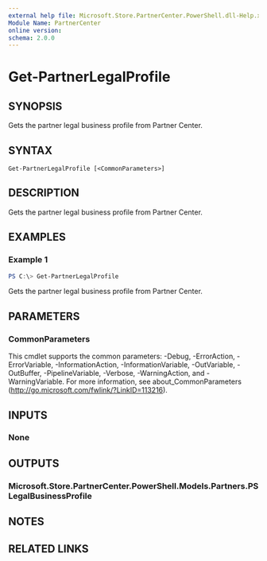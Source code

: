 ```yaml
---
external help file: Microsoft.Store.PartnerCenter.PowerShell.dll-Help.xml
Module Name: PartnerCenter
online version:
schema: 2.0.0
---
```


# Get-PartnerLegalProfile

## SYNOPSIS
Gets the partner legal business profile from Partner Center.

## SYNTAX

```
Get-PartnerLegalProfile [<CommonParameters>]
```

## DESCRIPTION
Gets the partner legal business profile from Partner Center.

## EXAMPLES

### Example 1
```powershell
PS C:\> Get-PartnerLegalProfile
```

Gets the partner legal business profile from Partner Center.

## PARAMETERS

### CommonParameters
This cmdlet supports the common parameters: -Debug, -ErrorAction, -ErrorVariable, -InformationAction, -InformationVariable, -OutVariable, -OutBuffer, -PipelineVariable, -Verbose, -WarningAction, and -WarningVariable. For more information, see about_CommonParameters (http://go.microsoft.com/fwlink/?LinkID=113216).

## INPUTS

### None

## OUTPUTS

### Microsoft.Store.PartnerCenter.PowerShell.Models.Partners.PSLegalBusinessProfile

## NOTES

## RELATED LINKS
